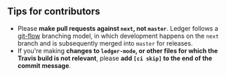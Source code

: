 Tips for contributors
---------------------

* Please **make pull requests against `next`, not `master`**.
  Ledger follows a [git-flow](http://nvie.com/posts/a-successful-git-branching-model/) branching model,
  in which development happens on the `next` branch and is subsequently merged into `master` for releases.
* If you're making **changes to `ledger-mode`, or other files for which the Travis build is not
  relevant**, please **add `[ci skip]` to the end of the commit message**.
